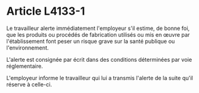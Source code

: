 # Article L4133-1

Le travailleur alerte immédiatement l'employeur s'il estime, de bonne foi, que les produits ou procédés de fabrication utilisés ou mis en œuvre par l'établissement font peser un risque grave sur la santé publique ou l'environnement.
  
    
L'alerte est consignée par écrit dans des conditions déterminées par voie réglementaire.
  
    
L'employeur informe le travailleur qui lui a transmis l'alerte de la suite qu'il réserve à celle-ci.